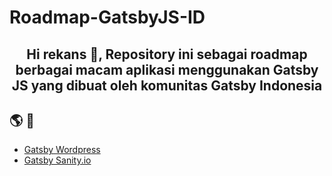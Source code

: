 # Roadmap-GatsbyJS-ID

<h2 align="center">
    Hi rekans 👋, Repository ini sebagai roadmap berbagai macam aplikasi menggunakan Gatsby JS yang dibuat oleh komunitas Gatsby Indonesia 
</h2>

## 🌎 🔎

- [Gatsby Wordpress](https://github.com/GatsbyJS-Indonesia/Gatsby-Wordpress)
- [Gatsby Sanity.io](https://github.com/GatsbyJS-Indonesia/Sanity-Gatsby-Blog)

